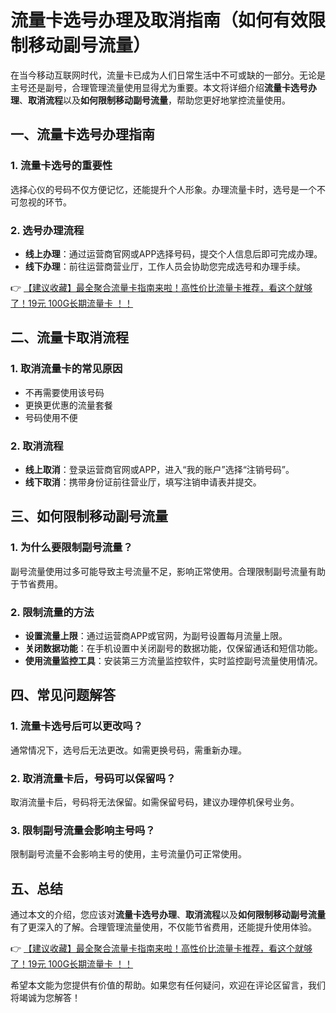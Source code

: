 # 流量卡选号办理及取消指南（如何有效限制移动副号流量）

在当今移动互联网时代，流量卡已成为人们日常生活中不可或缺的一部分。无论是主号还是副号，合理管理流量使用显得尤为重要。本文将详细介绍**流量卡选号办理**、**取消流程**以及**如何限制移动副号流量**，帮助您更好地掌控流量使用。

## 一、流量卡选号办理指南

### 1. 流量卡选号的重要性
选择心仪的号码不仅方便记忆，还能提升个人形象。办理流量卡时，选号是一个不可忽视的环节。

### 2. 选号办理流程
- **线上办理**：通过运营商官网或APP选择号码，提交个人信息后即可完成办理。
- **线下办理**：前往运营商营业厅，工作人员会协助您完成选号和办理手续。

👉 [【建议收藏】最全聚合流量卡指南来啦！高性价比流量卡推荐，看这个就够了！19元 100G长期流量卡 ！！](https://bit.ly/Liuliangka)

## 二、流量卡取消流程

### 1. 取消流量卡的常见原因
- 不再需要使用该号码
- 更换更优惠的流量套餐
- 号码使用不便

### 2. 取消流程
- **线上取消**：登录运营商官网或APP，进入“我的账户”选择“注销号码”。
- **线下取消**：携带身份证前往营业厅，填写注销申请表并提交。

## 三、如何限制移动副号流量

### 1. 为什么要限制副号流量？
副号流量使用过多可能导致主号流量不足，影响正常使用。合理限制副号流量有助于节省费用。

### 2. 限制流量的方法
- **设置流量上限**：通过运营商APP或官网，为副号设置每月流量上限。
- **关闭数据功能**：在手机设置中关闭副号的数据功能，仅保留通话和短信功能。
- **使用流量监控工具**：安装第三方流量监控软件，实时监控副号流量使用情况。

## 四、常见问题解答

### 1. 流量卡选号后可以更改吗？
通常情况下，选号后无法更改。如需更换号码，需重新办理。

### 2. 取消流量卡后，号码可以保留吗？
取消流量卡后，号码将无法保留。如需保留号码，建议办理停机保号业务。

### 3. 限制副号流量会影响主号吗？
限制副号流量不会影响主号的使用，主号流量仍可正常使用。

## 五、总结

通过本文的介绍，您应该对**流量卡选号办理**、**取消流程**以及**如何限制移动副号流量**有了更深入的了解。合理管理流量使用，不仅能节省费用，还能提升使用体验。

👉 [【建议收藏】最全聚合流量卡指南来啦！高性价比流量卡推荐，看这个就够了！19元 100G长期流量卡 ！！](https://bit.ly/Liuliangka)

希望本文能为您提供有价值的帮助。如果您有任何疑问，欢迎在评论区留言，我们将竭诚为您解答！